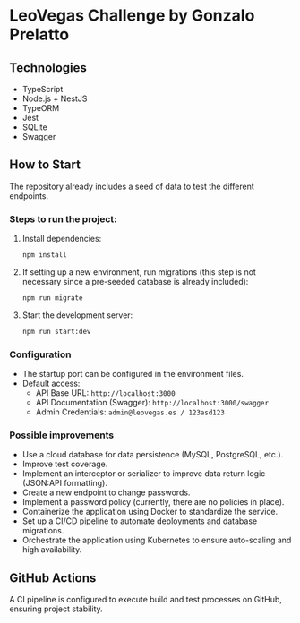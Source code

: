 # LeoVegas Challenge by Gonzalo Prelatto

## Technologies
- TypeScript
- Node.js + NestJS
- TypeORM
- Jest
- SQLite
- Swagger

## How to Start
The repository already includes a seed of data to test the different endpoints.

### Steps to run the project:
1. Install dependencies:
   ```sh
   npm install
   ```
2. If setting up a new environment, run migrations (this step is not necessary since a pre-seeded database is already included):
   ```sh
   npm run migrate
   ```
3. Start the development server:
   ```sh
   npm run start:dev
   ```

### Configuration
- The startup port can be configured in the environment files.
- Default access:
  - API Base URL: `http://localhost:3000`
  - API Documentation (Swagger): `http://localhost:3000/swagger`
  - Admin Credentials: `admin@leovegas.es / 123asd123`

### Possible improvements
- Use a cloud database for data persistence (MySQL, PostgreSQL, etc.).
- Improve test coverage.
- Implement an interceptor or serializer to improve data return logic (JSON:API formatting).
- Create a new endpoint to change passwords.
- Implement a password policy (currently, there are no policies in place).
- Containerize the application using Docker to standardize the service.
- Set up a CI/CD pipeline to automate deployments and database migrations.
- Orchestrate the application using Kubernetes to ensure auto-scaling and high availability.

## GitHub Actions
A CI pipeline is configured to execute build and test processes on GitHub, ensuring project stability.
